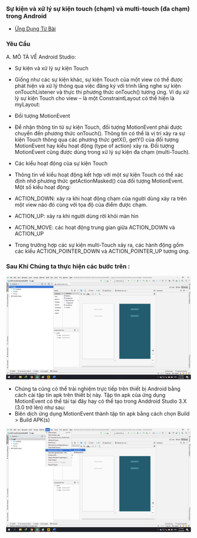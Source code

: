 ### Sự kiện và xử lý sự kiện touch (chạm) và multi-touch (đa chạm) trong Android

- <a href= "https://ngocminhtran.com/2018/10/06/su-kien-va-xu-ly-su-kien-touch-cham-va-multi-touch-da-cham-trong-android/"> Ứng Dụng Từ Bài</a>

### Yêu Cầu
A. MÔ TẢ VỀ Android Studio:

- Sự kiện và xử lý sự kiện Touch
- Giống như các sự kiện khác, sự kiện Touch của một view có thể được phát hiện và xử lý thông qua việc đăng ký với trình lắng nghe sự kiện onTouchListener và thực thi phương thức onTouch() tương ứng. Ví dụ xử lý sự kiện Touch cho view – là một ConstraintLayout có thể hiện là myLayout:

- Đối tượng MotionEvent
- Để nhận thông tin từ sự kiện Touch, đối tượng MotionEvent phải được chuyển đến phương thức onTouch(). Thông tin có thể là vị trí xảy ra sự kiện Touch thông qua các phương thức getX(), getY() của đối tượng MotionEvent hay kiểu hoạt động (type of action) xảy ra. Đối tượng MotionEvent cũng được dùng trong xử lý sự kiện đa chạm (multi-Touch).

- Các kiểu hoạt động của sự kiện Touch
- Thông tin về kiểu hoạt động kết hợp với một sự kiện Touch có thể xác định nhờ phương thức getActionMasked() của đối tượng MotionEvent. Một số kiểu hoạt động:

- ACTION_DOWN: xảy ra khi hoạt động chạm của người dùng xảy ra trên một view nào đó cùng với tọa độ của điểm được chạm.
- ACTION_UP: xảy ra khi người dùng rời khỏi màn hìn
- ACTION_MOVE: các hoạt động trung gian giữa ACTION_DOWN và ACTION_UP
- Trong trường hợp các sự kiện multi-Touch xảy ra, các hành động gồm các kiểu ACTION_POINTER_DOWN và ACTION_POINTER_UP tương ứng.

### Sau Khi Chúng ta thực hiện các bước trên :

![image](Untitled13.png)

- Chúng ta cũng có thể trải nghiệm trực tiếp trên thiết bị Android bằng cách cài tập tin apk trên thiết bị này. Tập tin apk của ứng dụng MotionEvent có thể tải tại đây hay có thể tạo trong Anddroid Studio 3.X (3.0 trở lên) như sau:
- Biên dịch ứng dụng MotionEvent thành tập tin apk bằng cách chọn Build > Build APK(s)

![image](Untitled14.png)

